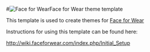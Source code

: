 #![Face for Wear](https://lh4.ggpht.com/Q8Jx4gZAtbOepklrQguwUPYKsY1Pj_GpGSRV5HiU0zuceneAwi0UqMm6ubp1OkAjxA=w80-rw)Face for Wear theme template


This template is used to create themes for [Face for Wear](https://play.google.com/store/apps/details?id=boxcrab.face)

Instructions for using this template can be found here:

http://wiki.faceforwear.com/index.php/Initial_Setup

